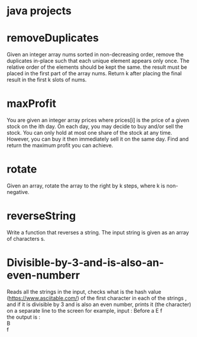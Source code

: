 # java projects
# removeDuplicates
Given an integer array nums sorted in non-decreasing order, remove the duplicates in-place such that each unique element appears only once. The relative order of the elements should be kept the same. the result must be placed in the first part of the array nums.
Return k after placing the final result in the first k slots of nums.
# maxProfit
You are given an integer array prices where prices[i] is the price of a given stock on the ith day.
On each day, you may decide to buy and/or sell the stock. You can only hold at most one share of the stock at any time. However, you can buy it then immediately sell it on the same day.
Find and return the maximum profit you can achieve.
# rotate
Given an array, rotate the array to the right by k steps, where k is non-negative.
# reverseString
Write a function that reverses a string. The input string is given as an array of characters s.
# Divisible-by-3-and-is-also-an-even-numberr
Reads all the strings in the input, checks what is the hash value (https://www.asciitable.com/) of the first character in each of the strings , and if it is divisible by 3 and is also an even number, prints it (the character) on a separate line to the screen
for example, input : Before a E f                                                                                                                                                       
the output is :                                                                                                                                                          
B                                                                                                                                                                        
f
